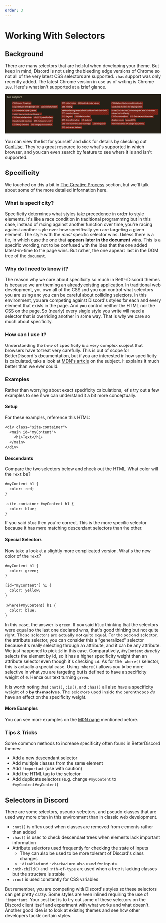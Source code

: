 ```yaml
---
order: 3
---
```


# Working With Selectors

## Background

There are many selectors that are helpful when developing your theme. But keep in mind, Discord is not using the bleeding edge versions of Chrome so not all of the very latest CSS selectors are supported. `:has` support was only recently added. The latest Chrome version in use as of writing is Chrome `108`. Here's what isn't supported at a brief glance.

![CanIUse](./img/caniuse.png)

You can view the list for yourself and click for details by checking out [CanIUse](https://caniuse.com/?compare=chrome+108&compareCats=CSS). They're a great resource to see what's supported in which browser, and you can even search by feature to see where it is and isn't supported.


## Specificity

We touched on this a bit in [The Creative Process](./process.md) section, but we'll talk about some of the more detailed information here.

### What is specificity?

Specificity determines what styles take precedence in order to style elements. It's like a race condition in traditional programming but in this case, instead of racing against another function over time, you're racing against another style over how specifically you are targeting a given element. The style with the *most* specific selector wins. Unless there is a tie, in which case the one that __appears later in the document__ wins. This is a specific wording, not to be confused with the idea that the one added latest-in-time to the page wins. But rather, the one appears last in the DOM tree of the `document`.

### Why do I need to know it?

The reason why we care about specificity so much in BetterDiscord themes is because we are theming an already existing application. In traditional web development, you own all of the CSS and you can control what selectors you are using and you can be careful about colliding selectors. In this environment, you are competing against Discord's styles for each and every element that exists in the page. And you control neither the HTML nor the CSS on the page. So (nearly) every single style you write will need a selector that is overriding another in some way. That is why we care so much about specificity.

### How can I use it?

Understanding the *how* of specificity is a very complex subject that browsers have to treat very carefully. This is out of scope for BetterDiscord's documentation, but if you are interested in how specificity is calculated, take a look at [MDN's article](https://developer.mozilla.org/en-US/docs/Web/CSS/Specificity) on the subject. It explains it much better than we ever could.

### Examples

Rather than worrying about exact specificity calculations, let's try out a few examples to see if we can understand it a bit more conceptually.

#### Setup

For these examples, reference this HTML:

```html:line-numbers
<div class="site-container">
  <main id="myContent">
    <h1>Text</h1>
  </main>
</div>
```

#### Descendants

Compare the two selectors below and check out the HTML. What color will the `Text` be?

```css:line-numbers
#myContent h1 {
  color: red;
}

.site-container #myContent h1 {
  color: blue;
}
```

If you said `blue` then you're correct. This is the more specific selector because it has more matching descendant selectors than the other.

#### Special Selectors

Now take a look at a slightly more complicated version. What's the new color of the `Text`?

```css:line-numbers
#myContent h1 {
  color: green;
}

[id="myContent"] h1 {
  color: yellow;
}

:where(#myContent) h1 {
  color: blue;
}
```

In this case, the answer is `green`. If you said `blue` thinking that the selectors were equal so the last one declared wins, that's good thinking but not quite right. These selectors are actually not quite equal. For the second selector, the attribute selector, you can consider this a "generalized" selector because it's really selecting through an attribute, and it can be any attribute. We just happened to pick `id` in this case. Comparatively, `#myContent` *directly* selects the element by id, so it has a higher specificity weight than an attribute selector even though it's checking `id`. As for the `:where()` selector, this is actually a special case. Using `:where()` allows you to be more selective in what you are targeting but is defined to have a specificity weight of `0`. Hence our text turning `green`.

It is worth noting that `:not()`, `:is()`, and `:has()` all also have a specificity weight of `0` **by themselves**. The selectors used inside the parentheses *do* have an effect on the specificity weight.

#### More Examples

You can see more examples on the [MDN page](https://developer.mozilla.org/en-US/docs/Web/CSS/Specificity#examples) mentioned before.


### Tips & Tricks

Some common methods to increase specificity often found in BetterDiscord themes:
 - Add a new descendant selector
 - Add multiple classes from the same element
 - Add `!important` (use with caution)
 - Add the HTML tag to the selector
 - Add duplicate selectors (e.g. change `#myContent` to `#myContent#myContent`)


## Selectors in Discord

There are some selectors, pseudo-selectors, and pseudo-classes that are used way more often in this environment than in classic web development. 

 - `:not()` is often used when classes are removed from elements rather than added
 - `:has()` is used to check descendant trees when elements lack important information
 - Attribute selectors used frequently for checking the state of inputs
   - They can also be used to be more tolerant of Discord's class changes
   - `:disabled` and `:checked` are also used for inputs
 - `:nth-child()` and `:nth-of-type` are used when a tree is lacking classes but the structure is stable
 - `:root` is used constantly for CSS variables

But remember, you are competing with Discord's styles so these selectors can get pretty crazy. Some styles are even inlined requiring the use of `!important`. Your best bet is to try out some of these selectors on the Discord client itself and experiment with what works and what doesn't. Another good idea is to look at existing themes and see how other developers tackle certain styles.